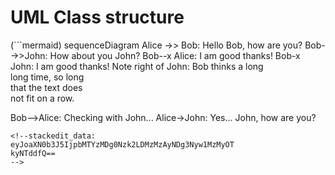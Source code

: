 # UML Class structure

(```mermaid)
sequenceDiagram
Alice ->> Bob: Hello Bob, how are you?
Bob-->>John: How about you John?
Bob--x Alice: I am good thanks!
Bob-x John: I am good thanks!
Note right of John: Bob thinks a long<br/>long time, so long<br/>that the text does<br/>not fit on a row.

Bob-->Alice: Checking with John...
Alice->John: Yes... John, how are you?
```
<!--stackedit_data:
eyJoaXN0b3J5IjpbMTYzMDg0Nzk2LDMzMzAyNDg3Nyw1MzMyOT
kyNTddfQ==
-->